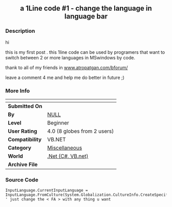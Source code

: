 ﻿<div align="center">

## a 1Line code \#1 \- change the language in language bar


</div>

### Description

hi

this is my first post . this 1line code can be used by programers that want to switch between 2 or more languages in MSwindows by code.

thank to all of my friends in www.atropatgan.com/bforum/

leave a comment 4 me and help me do better in future ;)
 
### More Info
 


<span>             |<span>
---                |---
**Submitted On**   |
**By**             |[NULL](https://github.com/Planet-Source-Code/PSCIndex/blob/master/ByAuthor/empty.md)
**Level**          |Beginner
**User Rating**    |4.0 (8 globes from 2 users)
**Compatibility**  |VB\.NET
**Category**       |[Miscellaneous](https://github.com/Planet-Source-Code/PSCIndex/blob/master/ByCategory/miscellaneous__10-1.md)
**World**          |[.Net (C#, VB.net)](https://github.com/Planet-Source-Code/PSCIndex/blob/master/ByWorld/net-c-vb-net.md)
**Archive File**   |[](https://github.com/Planet-Source-Code/a-1line-code-1-change-the-language-in-language-bar__10-5093/archive/master.zip)





### Source Code

```
InputLanguage.CurrentInputLanguage = InputLanguage.FromCulture(System.Globalization.CultureInfo.CreateSpecificCulture("Fa"))
' just change the < FA > with any thing u want
```

